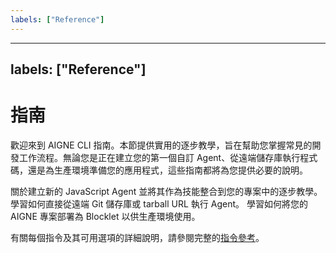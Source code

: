 ```yaml
---
labels: ["Reference"]
---
```


---
labels: ["Reference"]
---

# 指南

歡迎來到 AIGNE CLI 指南。本節提供實用的逐步教學，旨在幫助您掌握常見的開發工作流程。無論您是正在建立您的第一個自訂 Agent、從遠端儲存庫執行程式碼，還是為生產環境準備您的應用程式，這些指南都將為您提供必要的說明。

<x-cards data-columns="3">
  <x-card data-title="建立自訂 Agent" data-icon="lucide:plus-circle" data-href="/guides/creating-a-custom-agent">
    關於建立新的 JavaScript Agent 並將其作為技能整合到您的專案中的逐步教學。
  </x-card>
  <x-card data-title="執行遠端 Agent" data-icon="lucide:globe" data-href="/guides/running-remote-agents">
    學習如何直接從遠端 Git 儲存庫或 tarball URL 執行 Agent。
  </x-card>
  <x-card data-title="部署 Agent" data-icon="lucide:rocket" data-href="/guides/deploying-agents">
    學習如何將您的 AIGNE 專案部署為 Blocklet 以供生產環境使用。
  </x-card>
</x-cards>

有關每個指令及其可用選項的詳細說明，請參閱完整的[指令參考](./command-reference.md)。